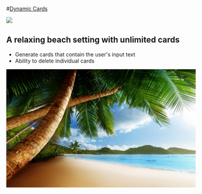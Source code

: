 #[Dynamic Cards](https://github.com/nashville-software-school/front-end-milestones/blob/master/3-single-page-applications/exercises/SP_JS_EVENT_LISTENERS_DYNAMIC_CARDS.md)

![](http://nashvillesoftwareschool.com/images/NSS-logo-horizontal-small.jpg)


## A relaxing beach setting with unlimited cards

- Generate cards that contain the user's input text
- Ability to delete individual cards


![Beach](https://github.com/webbdm/Dynamic-Cards/blob/exercise/img/beach.jpg?raw=true)

